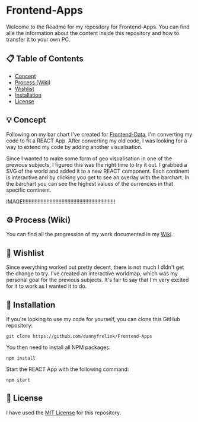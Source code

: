 # Frontend-Apps
Welcome to the Readme for my repository for Frontend-Apps. You can find alle the information about the content inside this repository and how to transfer it to your own PC.

## 📋 Table of Contents

* [Concept](https://github.com/dannyfrelink/Frontend-Apps#-concept)
* [Process (Wiki)](https://github.com/dannyfrelink/Frontend-Apps#%EF%B8%8F-process-wiki)
* [Wishlist](https://github.com/dannyfrelink/Frontend-Apps#-wishlist)
* [Installation](https://github.com/dannyfrelink/Frontend-Apps#-installation)
* [License](https://github.com/dannyfrelink/Frontend-Apps#-license)

## 💡 Concept

Following on my bar chart I've created for [Frontend-Data](https://github.com/dannyfrelink/frontendData), I'm converting my code to fit a REACT App. After converting my old code, I was looking for a way to extend my code by adding another visualisation.

Since I wanted to make some form of geo visualisation in one of the previous subjects, I figured this was the right time to try it out. I grabbed a SVG of the world and added it to a new REACT component. Each continent is interactive and by clicking you get to see an overlay with the barchart. In the barchart you can see the highest values of the currencies in that specific continent.

IMAGE!!!!!!!!!!!!!!!!!!!!!!!!!!!!!!!!!!!!!!!!!!!!!!!!!!!!!!!!!!!!!!

## ⚙️ Process (Wiki)

You can find all the progression of my work documented in my [Wiki](https://github.com/dannyfrelink/Frontend-Apps/wiki).

## 📝 Wishlist

Since everything worked out pretty decent, there is not much I didn't get the change to try. I've created an interactive worldmap, which was my personal goal for the previous subjects. It's fair to say that I'm very excited for it to work as I wanted it to do. 

## 🔧 Installation

If you're looking to use my code for yourself, you can clone this GitHub repository:
```
git clone https://github.com/dannyfrelink/Frontend-Apps
```

You then need to install all NPM packages:
```
npm install
```

Start the REACT App with the following command:
```
npm start
```

## 📄 License

I have used the [MIT License](https://github.com/dannyfrelink/Frontend-Apps/blob/main/LICENSE) for this repository.